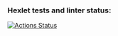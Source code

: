### Hexlet tests and linter status:
[![Actions Status](https://github.com/aldangold/frontend-project-lvl2/workflows/hexlet-check/badge.svg)](https://github.com/aldangold/frontend-project-lvl2/actions)